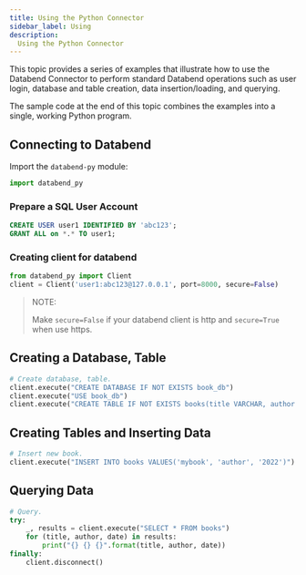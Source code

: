 ```yaml
---
title: Using the Python Connector
sidebar_label: Using 
description:
  Using the Python Connector
---
```


This topic provides a series of examples that illustrate how to use the Databend Connector to perform standard Databend operations such as user login, database and table creation, data insertion/loading, and querying.

The sample code at the end of this topic combines the examples into a single, working Python program.

## Connecting to Databend

Import the `databend-py` module:
```python
import databend_py
```

### Prepare a SQL User Account

```sql
CREATE USER user1 IDENTIFIED BY 'abc123';
GRANT ALL on *.* TO user1;
```

### Creating client for databend 

```python
from databend_py import Client
client = Client('user1:abc123@127.0.0.1', port=8000, secure=False)
```

> NOTE:
> 
>Make `secure=False` if your databend client is http and `secure=True` when use https.

## Creating a Database, Table

```python
# Create database, table.
client.execute("CREATE DATABASE IF NOT EXISTS book_db")
client.execute("USE book_db")
client.execute("CREATE TABLE IF NOT EXISTS books(title VARCHAR, author VARCHAR, date VARCHAR)")
```

## Creating Tables and Inserting Data

```python
# Insert new book.
client.execute("INSERT INTO books VALUES('mybook', 'author', '2022')")
```

## Querying Data

```python
# Query.
try:
    _, results = client.execute("SELECT * FROM books")
    for (title, author, date) in results:
        print("{} {} {}".format(title, author, date))
finally:
    client.disconnect()
```

